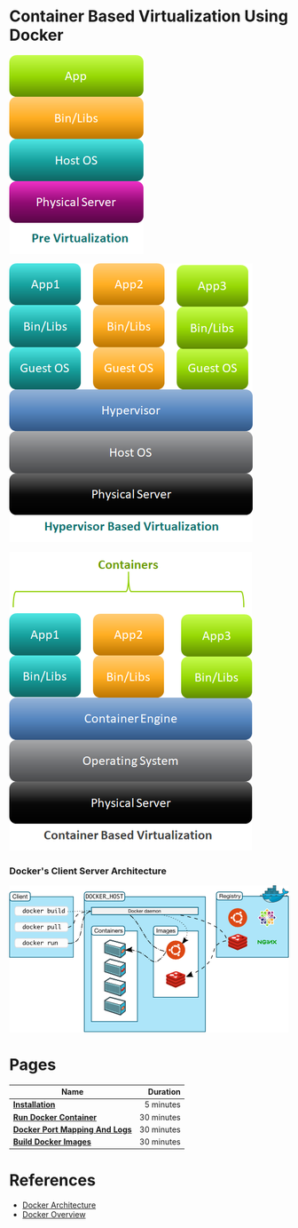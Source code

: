 # Container Based Virtualization Using Docker

![](resources/pre-virtulization.png)

![](resources/hypervisor-Based-Virtualization.png)

![](resources/container-based-virtualization.png)

### Docker's Client Server Architecture
![](resources/docker-client-server-architecture.png)

# Pages
|    **Name**   | **Duration** |
| ------------- |-----:|
|[**Installation**](installation.md)|5 minutes|
|[**Run Docker Container**](RunDockerContainer.md)|30 minutes|
|[**Docker Port Mapping And Logs**](DockerPortMappingAndLogs.md)|30 minutes|
|[**Build Docker Images**](BuildDockerImages.md)|30 minutes|


# References 
* [Docker Architecture](https://www.aquasec.com/wiki/display/containers/Docker+Architecture)
* [Docker Overview](https://docs.docker.com/engine/docker-overview/)

